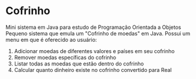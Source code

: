 # Cofrinho
Mini sistema em Java para estudo de Programação Orientada a Objetos
Pequeno sistema que emula um "Cofrinho de moedas" em Java. 
Possui um menu em que é oferecido ao usuário: 

1. Adicionar moedas de diferentes valores e países em seu cofrinho
2. Remover moedas específicas do cofrinho 
3. Listar todas as moedas que estão dentro do cofrinho
4. Calcular quanto dinheiro existe no cofrinho convertido para Real
